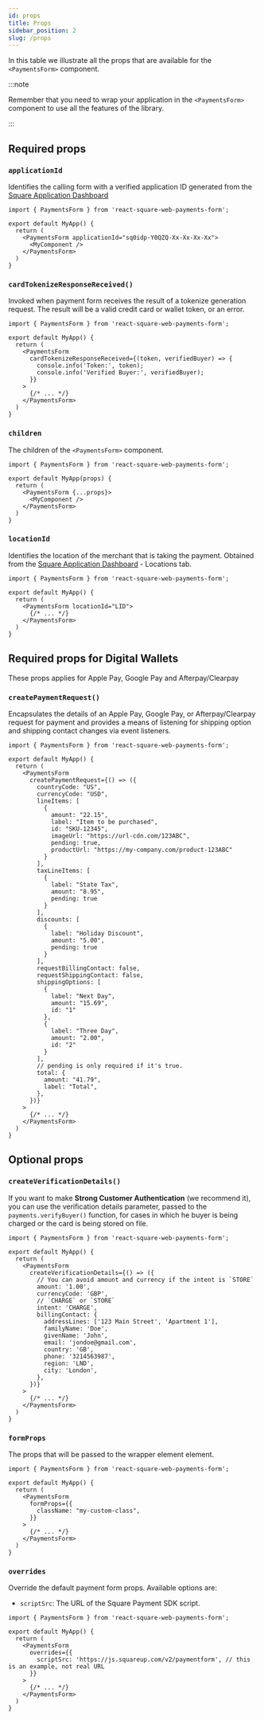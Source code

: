 ```yaml
---
id: props
title: Props
sidebar_position: 2
slug: /props
---
```


In this table we illustrate all the props that are available for the `<PaymentsForm>` component.

:::note

Remember that you need to wrap your application in the `<PaymentsForm>` component to use all the features of the library.

:::

## Required props

### `applicationId`

Identifies the calling form with a verified application ID generated from the [Square Application Dashboard](https://squareup.com/login?app=developer)

```tsx
import { PaymentsForm } from 'react-square-web-payments-form';

export default MyApp() {
  return (
    <PaymentsForm applicationId="sq0idp-Y0QZQ-Xx-Xx-Xx-Xx">
      <MyComponent />
    </PaymentsForm>
  )
}
```

### `cardTokenizeResponseReceived()`

Invoked when payment form receives the result of a tokenize generation request. The result will be a valid credit card or wallet token, or an error.

```tsx
import { PaymentsForm } from 'react-square-web-payments-form';

export default MyApp() {
  return (
    <PaymentsForm
      cardTokenizeResponseReceived={(token, verifiedBuyer) => {
        console.info('Token:', token);
        console.info('Verified Buyer:', verifiedBuyer);
      }}
    >
      {/* ... */}
    </PaymentsForm>
  )
}
```

### `children`

The children of the `<PaymentsForm>` component.

```tsx
import { PaymentsForm } from 'react-square-web-payments-form';

export default MyApp(props) {
  return (
    <PaymentsForm {...props}>
      <MyComponent />
    </PaymentsForm>
  )
}
```

### `locationId`

Identifies the location of the merchant that is taking the payment. Obtained from the [Square Application Dashboard](https://squareup.com/login?app=developer) - Locations tab.

```tsx
import { PaymentsForm } from 'react-square-web-payments-form';

export default MyApp() {
  return (
    <PaymentsForm locationId="LID">
      {/* ... */}
    </PaymentsForm>
  )
}
```

## Required props for Digital Wallets

These props applies for Apple Pay, Google Pay and Afterpay/Clearpay

### `createPaymentRequest()`

Encapsulates the details of an Apple Pay, Google Pay, or Afterpay/Clearpay request for payment and provides a means of listening for shipping option and shipping contact changes via event listeners.

```tsx
import { PaymentsForm } from 'react-square-web-payments-form';

export default MyApp() {
  return (
    <PaymentsForm
      createPaymentRequest={() => ({
        countryCode: "US",
        currencyCode: "USD",
        lineItems: [
          {
            amount: "22.15",
            label: "Item to be purchased",
            id: "SKU-12345",
            imageUrl: "https://url-cdn.com/123ABC",
            pending: true,
            productUrl: "https://my-company.com/product-123ABC"
          }
        ],
        taxLineItems: [
          {
            label: "State Tax",
            amount: "8.95",
            pending: true
          }
        ],
        discounts: [
          {
            label: "Holiday Discount",
            amount: "5.00",
            pending: true
          }
        ],
        requestBillingContact: false,
        requestShippingContact: false,
        shippingOptions: [
          {
            label: "Next Day",
            amount: "15.69",
            id: "1"
          },
          {
            label: "Three Day",
            amount: "2.00",
            id: "2"
          }
        ],
        // pending is only required if it's true.
        total: {
          amount: "41.79",
          label: "Total",
        },
      })}
    >
      {/* ... */}
    </PaymentsForm>
  )
}
```

## Optional props

### `createVerificationDetails()`

If you want to make **Strong Customer Authentication** (we recommend it), you can use the verification details parameter, passed to the `payments.verifyBuyer()` function, for cases in which he buyer is being charged or the card is being stored on file.

```tsx
import { PaymentsForm } from 'react-square-web-payments-form';

export default MyApp() {
  return (
    <PaymentsForm
      createVerificationDetails={() => ({
        // You can avoid amount and currency if the intent is `STORE`
        amount: '1.00',
        currencyCode: 'GBP',
        // `CHARGE` or `STORE`
        intent: 'CHARGE',
        billingContact: {
          addressLines: ['123 Main Street', 'Apartment 1'],
          familyName: 'Doe',
          givenName: 'John',
          email: 'jondoe@gmail.com',
          country: 'GB',
          phone: '3214563987',
          region: 'LND',
          city: 'London',
        },
      })}
    >
      {/* ... */}
    </PaymentsForm>
  )
}
```

### `formProps`

The props that will be passed to the wrapper element element.

```tsx
import { PaymentsForm } from 'react-square-web-payments-form';

export default MyApp() {
  return (
    <PaymentsForm
      formProps={{
        className: "my-custom-class",
      }}
    >
      {/* ... */}
    </PaymentsForm>
  )
}
```

### `overrides`

Override the default payment form props. Available options are:

- `scriptSrc`: The URL of the Square Payment SDK script.

```tsx
import { PaymentsForm } from 'react-square-web-payments-form';

export default MyApp() {
  return (
    <PaymentsForm
      overrides={{
        scriptSrc: 'https://js.squareup.com/v2/paymentform', // this is an example, not real URL
      }}
    >
      {/* ... */}
    </PaymentsForm>
  )
}
```
